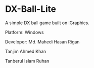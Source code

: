 # DX-Ball-Lite

A simple DX ball game built on iGraphics.


Platform: Windows


Developer:
Md. Mahedi Hasan Rigan

Tanjim Ahmed Khan

Tanberul Islam Ruhan
